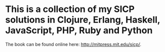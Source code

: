 # This is a collection of my SICP solutions in Clojure, Erlang, Haskell, JavaScript, PHP, Ruby and Python

The book can be found online here:
http://mitpress.mit.edu/sicp/.
